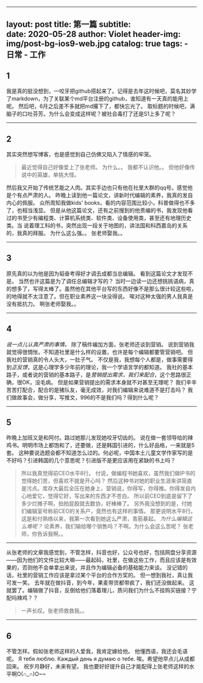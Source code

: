 ---
layout:     post
title:      第一篇
subtitle:   
date:       2020-05-28
author:     Violet
header-img: img/post-bg-ios9-web.jpg
catalog: 	 true
tags:
    - 日常
    - 工作
--
## 1
我是真的挺没想到，一咬牙把github搭起来了。记得是去年这时候吧，莫名其妙学了markdown，为了关联某个md平台注册的github，谁知道有一天真的能用上呢。
然后吧，6月之后差不多就把md撂下了，都快忘光了。
取标题的时候吧，满脑子的口吐芬芳。为什么会变成这样呢？被社会毒打了还是S1上多了呢？
***
## 2
其实突然想写博客，也是感觉到自己仿佛又陷入了情感的牢笼。
> 最近觉得自己好像爱上了张老师。
为什么。。
我都不认识他。。
但他好像传说中的英雄，单挑大怪。

然后我又开始了传统艺能之人肉。其实手边也只有他在社里大群的qq号。感觉他是个有点严肃的人。
昨晚上读到他一篇论文，讲新时代编辑的素养，我真的发自内心的佩服。
众所周知我做kids' books，看的内容范围比较小，科普做得也不多了，也相当浅显。
但是从他这篇论文，还有之前搜到的他责编的书，我发现他看过的书至少有编程类、计算机系统类、软件类、设备使用类，甚至还有地理历史类。当
说着理工科的书，突然出现一段关于地图的，讲法国和科西嘉岛的关系的，我真的拜服。
为什么这么强。。
张老师娶我。。
***
## 3
原先真的以为他是因为韬奋考得好才调去成都当总编辑。
看到这篇论文才发现不是。
当然也许这篇是为了调任总编辑才写的？
当时一边读一边还想挑挑语病，真的想多了，写得太棒了。虽然他在其他平台写的东西好像不是那么很计较这些啦，的地得就不太注意了。但在职业素养这一块没得说。
唉对这种太强的男人我真是没有抵抗力。
啊张老师娶我。。
***
## 4
*说一点儿认真严肃的事情。*
除了稿件编加方面，张老师还谈到营销。
说到营销我就觉得很惆怅。不知道社里是什么样的设置，也许是每个编辑都要管营销吧。
但我社的营销真的令人头大，一肚子气。
不仅是我，我想每个人都是，做事需要得到*正反馈*，这是心理学多少年前的理论，我一个学语言学的都知道。
我社的基本路子，或者说的营销的基本路子，是*营销提出需求，我们来配合*，这个思路很正确，很OK，没毛病。
但是如果营销提出的需求本身就不对甚至无理呢？
我们辛辛苦苦打配合，配合的是猪队友，毫无成效，对我们编辑来说难道不是打击吗？
我们做故事会，做分享，写推文，996的不是我们吗？得到什么呢？
***
## 5
昨晚上加班又是和阿付。路过她那儿发现她咬牙切齿的。
说在做一套领导给的辣鸡书。明明市场上都饱和了，还要做，还是韩国引进的，什么好品格，一来就是5套。
这种要说选题会都不知道怎么过的。何必呢，中国本土儿童文学作家写的是不好吗？引进韩国的几个意思呢？引进版不是更应该用在紧缺的书上吗？
> 所以我真觉得前CEO水平8行。
付说，做编程书她喜欢，虽然我们做IP书的觉得她们苦，但喜欢不就是开心吗？
然后这种书对她的职业生涯来讲简直是污点。库存大最后全压在她身上，营销说，你得写，你得推。你得发自内心地爱它，觉得它好，写出来的东西才不苍白。
> 所以前CEO到底是留下了多少烂摊子啊，拍拍屁股就去数协，好棒棒了。
> 另外我没想到的是，付她们编辑室号称前CEO的关系户，竟然也有这样的事情。
> 那更说明水平8行。
这是和付熟络以来，我第一次看到她这么严肃，青筋暴起。
*为什么编辑这么难呢？*
论素养，我们输给哪个销售吗？不啊。为什么会这么苦呢？
张老师，你告诉我啊。。
***
从张老师的文章我感觉到，不管怎样，抖音也好，公众号也好，包括网盘分享资源——因为他们的文件比较大嘛——最起码，社里，在做这些工作，而且应该是有效果的，否则他不会单拿出来说，并且作为编辑必备的基础能力来谈。
没记错的话，社里的营销工作应该是拿过某个平台的合作方奖的。
但一想到我社，真让我可发一笑。
去年就在做抖音，到今年，果麦带货都带疯了，我们还没做起来。
这就罢了。编辑做了抖音，反倒给他们落着理儿，质问我们为什么不挂购买链接？宁配吗辣鸡？？
> 一声长叹。张老师救救我。。    
***
## 6
不管怎样。假如张老师这样的人爱我，我肯定嫁给他。
他懂西语，我还会毛语呢。
Я тебя люблю. Каждый день я думаю о тебе. 
唉。希望他早点儿从成都回来。
祝岁月静好，未来有望。
我也要好好提升自己才能配得上张老师这样的水平啊O(∩_∩)O~~
